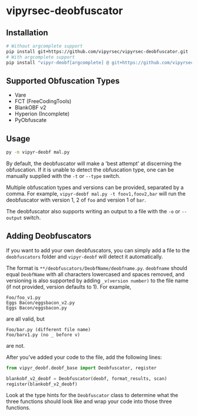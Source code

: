 # vipyrsec-deobfuscator

## Installation

```bash
# Without argcomplete support
pip install git+https://github.com/vipyrsec/vipyrsec-deobfuscator.git
# With argcomplete support
pip install "vipyr-deobf[argcomplete] @ git+https://github.com/vipyrsec/vipyrsec-deobfuscator.git"
```

## Supported Obfuscation Types

- Vare
- FCT (FreeCodingTools)
- BlankOBF v2
- Hyperion (Incomplete)
- PyObfuscate

## Usage

```bash
py -m vipyr-deobf mal.py
```

By default, the deobfuscator will make a 'best attempt' at discerning the obfuscation. If it is unable to detect the obfuscation type,
one can be manually supplied with the `-t` or `--type` switch.

Multiple obfuscation types and versions can be provided, separated by a comma. For example, `vipyr-deobf mal.py -t foov1,foov2,bar` will run the deobfuscator with version 1, 2 of `foo` and version 1 of `bar`.

The deobfuscator also supports writing an output to a file with the `-o` or `--output` switch.

## Adding Deobfuscators

If you want to add your own deobfuscators, you can simply add a file to the `deobfuscators` folder and `vipyr-deobf` will detect it
automatically. 

The format is `**/deobfuscators/DeobfName/deobfname.py`. `deobfname` should equal `DeobfName` with all characters lowercased
and spaces removed, and versioning is also supported by adding `_v(version number)` to the file name (if not provided, version defaults to 1). 
For example,
```
Foo/foo_v1.py
Eggs Bacon/eggsbacon_v2.py
Eggs Bacon/eggsbacon.py
```
are all valid, but
```
Foo/bar.py (different file name)
Foo/barv1.py (no _ before v)
```
are not.

After you've added your code to the file, add the following lines:
```py
from vipyr_deobf.deobf_base import Deobfuscator, register

blankobf_v2_deobf = Deobfuscator(deobf, format_results, scan)
register(blankobf_v2_deobf)
```
Look at the type hints for the `Deobfuscator` class to determine what the three functions
should look like and wrap your code into those three functions.